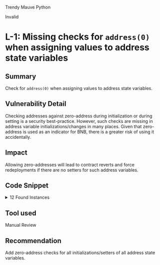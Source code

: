 Trendy Mauve Python

Invalid

# L-1: Missing checks for `address(0)` when assigning values to address state variables

## Summary

Check for `address(0)` when assigning values to address state variables.

## Vulnerability Detail

Checking addresses against zero-address during initialization or during setting is a security best-practice. However, such checks are missing in address variable initializations/changes in many places. Given that zero-address is used as an indicator for BNB, there is a greater risk of using it accidentally.

## Impact

Allowing zero-addresses will lead to contract reverts and force redeployments if there are no setters for such address variables.

## Code Snippet

<details><summary>12 Found Instances</summary>


- Found in `src/modules/erc20/ManagedTvlModule.sol` [Line: 20]

	```solidity
	        vaultParams[vault] = abi.encode(data);
	```

- Found in `src/modules/symbiotic/DefaultBondTvlModule.sol` [Line: 20]

	```solidity
	        vaultParams[vault] = abi.encode(bonds);
	```

- Found in `src/oracles/ChainlinkOracle.sol` [Line: 29]

	```solidity
	        baseTokens[vault] = baseToken;
	```

- Found in `src/security/AdminProxy.sol` [Line: 34]

	```solidity
	        acceptor = acceptor_;
	```

- Found in `src/security/AdminProxy.sol` [Line: 35]

	```solidity
	        proposer = proposer_;
	```

- Found in `src/security/AdminProxy.sol` [Line: 36]

	```solidity
	        emergencyOperator = emergencyOperator_;
	```

- Found in `src/security/AdminProxy.sol` [Line: 86]

	```solidity
	        emergencyOperator = newEmergencyOperator;
	```

- Found in `src/security/AdminProxy.sol` [Line: 92]

	```solidity
	        proposer = newProposer;
	```

- Found in `src/security/AdminProxy.sol` [Line: 98]

	```solidity
	        acceptor = newAcceptor;
	```

- Found in `src/validators/DefaultBondValidator.sol` [Line: 17]
	```solidity
	        isSupportedBond[bond] = flag;
	```

- Found in `src/validators/ERC20SwapValidator.sol` [Line: 18]

	```solidity
	        isSupportedRouter[router] = flag;
	```

- Found in `src/validators/ERC20SwapValidator.sol` [Line: 29]

	```solidity
	        isSupportedToken[token] = flag;
	```

</details>


## Tool used

Manual Review

## Recommendation

Add zero-address checks for all initializations/setters of all address state variables.
